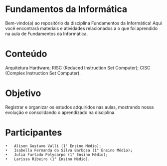  # Fundamentos da Informática 
Bem-vindo(a) ao repositório da disciplina Fundamentos da Informática!
Aqui você encontrará materiais e atividades relacionados a o que foi aprendido na aula de Fundamentos da Informática.

 # Conteúdo
 Arquitetura Hardware; 
 RISC (Reduced Instruction Set Computer);
 CISC (Complex Instruction Set Computer).

 # Objetivo

Registrar e organizar os estudos adquiridos nas aulas, mostrando nossa evolução e consolidando o aprendizado na disciplina.

# Participantes
    •	Alison Gustavo Valli (1° Ensino Médio);
	•	Isabella Fernanda da Silva Barbosa (1° Ensino Médio);
    •	Julia Furtado Polycarpo (1° Ensino Médio);
	•	Larissa Ribeiro (1° Ensino Médio).
	
	
	
